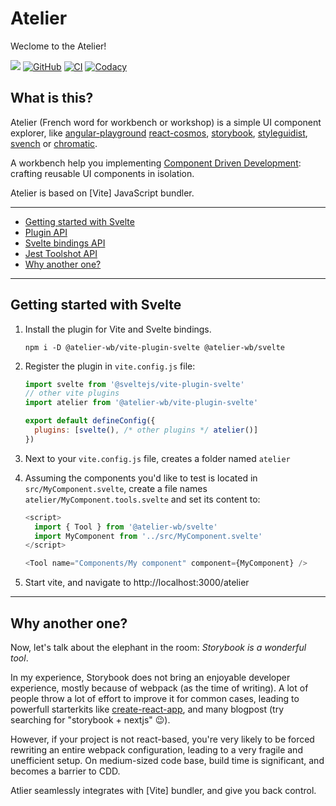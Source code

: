 # Atelier

Weclome to the Atelier!

[![](https://img.shields.io/npm/v/@atelier-wb/vite-plugin-svelte.svg)](https://www.npmjs.com/package/@atelier-wb/vite-plugin-svelte)
[![GitHub](https://img.shields.io/github/license/feugy/atelier)][license]
[![CI](https://github.com/feugy/atelier/actions/workflows/CI.yml/badge.svg)](https://github.com/feugy/atelier/actions/workflows/CI.yml)
[![Codacy](https://app.codacy.com/project/badge/Grade/4f26d900b38547fbbb8899c853fca159)](https://www.codacy.com/gh/feugy/atelier/dashboard?utm_source=github.com&utm_medium=referral&utm_content=feugy/atelier&utm_campaign=Badge_Grade)

## What is this?

Atelier (French word for workbench or workshop) is a simple UI component explorer, like [angular-playground] [react-cosmos], [storybook], [styleguidist], [svench] or [chromatic].

A workbench help you implementing [Component Driven Development][cdd]: crafting reusable UI components in isolation.

Atelier is based on [Vite] JavaScript bundler.

---

- [Getting started with Svelte](#getting-started-with-svelte)
- [Plugin API][plugin-api]
- [Svelte bindings API][svelte-api]
- [Jest Toolshot API][toolshot-api]
- [Why another one?](#why-another-one)

---

## Getting started with Svelte

1. Install the plugin for Vite and Svelte bindings.

   ```shell
   npm i -D @atelier-wb/vite-plugin-svelte @atelier-wb/svelte
   ```

2. Register the plugin in `vite.config.js` file:

   ```js
   import svelte from '@sveltejs/vite-plugin-svelte'
   // other vite plugins
   import atelier from '@atelier-wb/vite-plugin-svelte'

   export default defineConfig({
     plugins: [svelte(), /* other plugins */ atelier()]
   })
   ```

3. Next to your `vite.config.js` file, creates a folder named `atelier`

4. Assuming the components you'd like to test is located in `src/MyComponent.svelte`, create a file names `atelier/MyComponent.tools.svelte` and set its content to:

   ```js
   <script>
     import { Tool } from '@atelier-wb/svelte'
     import MyComponent from '../src/MyComponent.svelte'
   </script>

   <Tool name="Components/My component" component={MyComponent} />
   ```

5. Start vite, and navigate to http://localhost:3000/atelier

---

## Why another one?

Now, let's talk about the elephant in the room: _Storybook is a wonderful tool_.

In my experience, Storybook does not bring an enjoyable developer experience, mostly because of webpack (as the time of writing).
A lot of people throw a lot of effort to improve it for common cases, leading to powerfull starterkits like [create-react-app], and many blogpost (try searching for "storybook + nextjs" 😉).

However, if your project is not react-based, you're very likely to be forced rewriting an entire webpack configuration, leading to a very fragile and unefficient setup. On medium-sized code base, build time is significant, and becomes a barrier to CDD.

Atlier seamlessly integrates with [Vite] bundler, and give you back control.

[angular-playground]: https://angularplayground.it/
[cdd]: https://www.componentdriven.org/
[chromatic]: https://github.com/meteor/chromatic/
[create-react-app]: https://create-react-app.dev/
[license]: https://github.com/feugy/atelier/blob/master/LICENSE
[plugin-api]: https://github.com/feugy/atelier/tree/master/packages/plugin-svelte
[react-cosmos]: https://reactcosmos.org/
[storybook]: https://storybook.js.org/
[styleguidist]: https://react-styleguidist.js.org/
[svelte]: https://svelte.dev
[svelte-api]: https://github.com/feugy/atelier/tree/master/packages/svelte
[svench]: https://svench-docs.vercel.app
[toolshot-api]: https://github.com/feugy/atelier/tree/master/packages/toolshot
[vitejs]: https://vitejs.dev/
